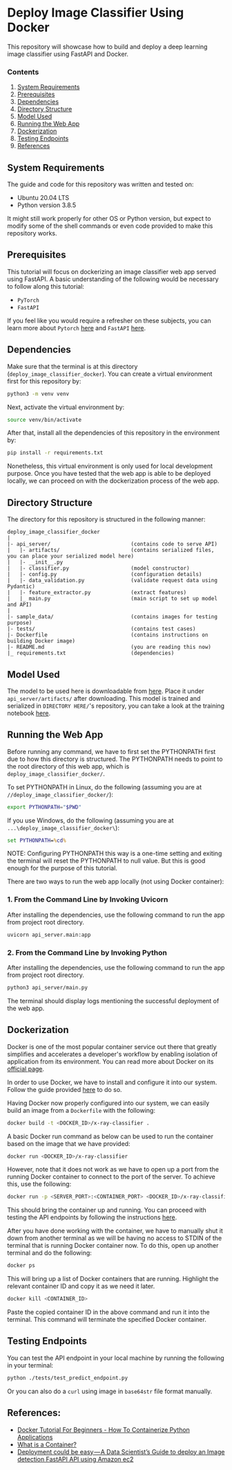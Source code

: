 # Deploy Image Classifier Using Docker

This repository will showcase how to build and deploy a deep learning image classifier using FastAPI and Docker.

### Contents
1. [System Requirements](#system-requirements)
2. [Prerequisites](#prerequisites)
3. [Dependencies](#dependencies)
4. [Directory Structure](#directory-structure)
5. [Model Used](#model-used)
6. [Running the Web App](#running-the-web-app)
7. [Dockerization](#dockerization)
8. [Testing Endpoints](#testing-endpoints)
9. [References](#references)

## System Requirements

The guide and code for this repository was written and tested on: 
* Ubuntu 20.04 LTS
* Python version 3.8.5 

It might still work properly for other OS or Python version, but expect to modify some of the shell commands or even code provided to make this repository works.

## Prerequisites

This tutorial will focus on dockerizing an image classifier web app served using FastAPI. A basic understanding of the following would be necessary to follow along this tutorial:

* `PyTorch` 
* `FastAPI`

If you feel like you would require a refresher on these subjects, you can learn more about `Pytorch` [here](https://pytorch.org/) and `FastAPI` [here](https://fastapi.tiangolo.com/tutorial/).

## Dependencies

Make sure that the terminal is at this directory (`deploy_image_classifier_docker`). You can create a virtual environment first for this repository by:

```sh
python3 -m venv venv
```

Next, activate the virtual environment by:

```sh
source venv/bin/activate
```

After that, install all the dependencies of this repository in the environment by:

```sh
pip install -r requirements.txt
```

Nonetheless, this virtual environment is only used for local development purpose. Once you have tested that the web app is able to be deployed locally, we can proceed on with the dockerization process of the web app.

## Directory Structure

The directory for this repository is structured in the following manner:

```
deploy_image_classifier_docker
|
|- api_server/                          (contains code to serve API)
|   |- artifacts/                       (contains serialized files, you can place your serialized model here)
|   |- __init__.py 
|   |- classifier.py                    (model constructor)
|   |- config.py                        (configuration details)
|   |- data_validation.py               (validate request data using Pydantic)
|   |- feature_extractor.py             (extract features)
|   |_ main.py                          (main script to set up model and API)
|
|- sample_data/                         (contains images for testing purpose)
|- tests/                               (contains test cases)
|- Dockerfile                           (contains instructions on building Docker image)
|- README.md                            (you are reading this now)
|_ requirements.txt                     (dependencies)
```

## Model Used 

The model to be used here is downloadable from [here](https://s3.eu-central-1.wasabisys.com/certifai/deployment-training-labs/models/xray_classifier_state_dict.pt). Place it under `api_server/artifacts/` after downloading. This model is trained and serialized in `DIRECTORY HERE/`'s repository, you can take a look at the training notebook [here]().

## Running the Web App

Before running any command, we have to first set the PYTHONPATH first due to how this directory is structured. The PYTHONPATH needs to point to the root directory of this web app, which is `deploy_image_classifier_docker/`.

To set PYTHONPATH in Linux, do the following (assuming you are at `//deploy_image_classifier_docker/`):

```sh
export PYTHONPATH="$PWD"
```

If you use Windows, do the following (assuming you are at `...\deploy_image_classifier_docker\`):

```cmd
set PYTHONPATH=%cd%
```

NOTE: Configuring PYTHONPATH this way is a one-time setting and exiting the terminal will reset the PYTHONPATH to null value. But this is good enough for the purpose of this tutorial.

There are two ways to run the web app locally (not using Docker container):

### 1. From the Command Line by Invoking Uvicorn 
After installing the dependencies, use the following command to run the app from project root directory.

```sh
uvicorn api_server.main:app
```

### 2. From the Command Line by Invoking Python
After installing the dependencies, use the following command to run the app from project root directory.

```sh
python3 api_server/main.py
```

The terminal should display logs mentioning the successful deployment of the web app. 

## Dockerization

Docker is one of the most popular container service out there that greatly simplifies and accelerates a developer's workflow by enabling isolation of application from its environment. You can read more about Docker on its [official page](https://www.docker.com/why-docker).

In order to use Docker, we have to install and configure it into our system. Follow the guide provided [here](https://github.com/CertifaiAI/mldl-traininglabs/wiki/Setting-Up-Docker) to do so.

Having Docker now properly configured into our system, we can easily build an image from a `Dockerfile` with the following:

```sh
docker build -t <DOCKER_ID>/x-ray-classifier .
```

A basic Docker run command as below can be used to run the container based on the image that we have provided:

```sh
docker run <DOCKER_ID>/x-ray-classifier
```

However, note that it does not work as we have to open up a port from the running Docker container to connect to the port of the server. To achieve this, use the following:

```sh
docker run -p <SERVER_PORT>:<CONTAINER_PORT> <DOCKER_ID>/x-ray-classifier
```

This should bring the container up and running. You can proceed with testing the API endpoints by following the instructions [here](#testing-endpoints).

After you have done working with the container, we have to manually shut it down from another terminal as we will be having no access to STDIN of the terminal that is running Docker container now. To do this, open up another terminal and do the following:

```sh
docker ps
```

This will bring up a list of Docker containers that are running. Highlight the relevant container ID and copy it as we need it later.

```sh
docker kill <CONTAINER_ID>
```

Paste the copied container ID in the above command and run it into the terminal. This command will terminate the specified Docker container.

## Testing Endpoints

You can test the API endpoint in your local machine by running the following in your terminal:

```sh
python ./tests/test_predict_endpoint.py
```

Or you can also do a `curl` using image in `base64str` file format manually.

## References:
- [Docker Tutorial For Beginners - How To Containerize Python Applications](https://www.youtube.com/watch?v=bi0cKgmRuiA)
- [What is a Container?](https://www.docker.com/resources/what-container)
- [Deployment could be easy — A Data Scientist’s Guide to deploy an Image detection FastAPI API using Amazon ec2](https://mlwhiz.com/blog/2020/08/08/deployment_fastapi/)